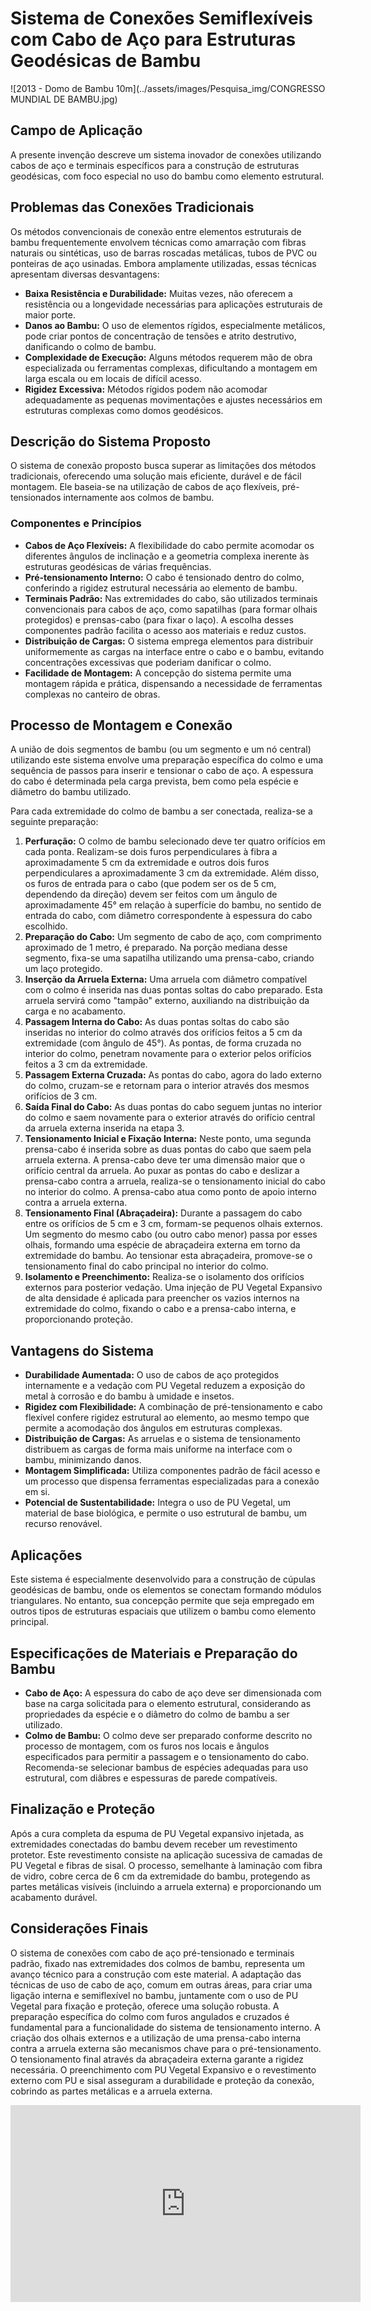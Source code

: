 # Sistema de Conexões Semiflexíveis com Cabo de Aço para Estruturas Geodésicas de Bambu

![2013 - Domo de Bambu 10m](../assets/images/Pesquisa_img/CONGRESSO MUNDIAL DE BAMBU.jpg)

## Campo de Aplicação

A presente invenção descreve um sistema inovador de conexões utilizando cabos de aço e terminais específicos para a construção de estruturas geodésicas, com foco especial no uso do bambu como elemento estrutural.

## Problemas das Conexões Tradicionais

Os métodos convencionais de conexão entre elementos estruturais de bambu frequentemente envolvem técnicas como amarração com fibras naturais ou sintéticas, uso de barras roscadas metálicas, tubos de PVC ou ponteiras de aço usinadas. Embora amplamente utilizadas, essas técnicas apresentam diversas desvantagens:

*   **Baixa Resistência e Durabilidade:** Muitas vezes, não oferecem a resistência ou a longevidade necessárias para aplicações estruturais de maior porte.
*   **Danos ao Bambu:** O uso de elementos rígidos, especialmente metálicos, pode criar pontos de concentração de tensões e atrito destrutivo, danificando o colmo de bambu.
*   **Complexidade de Execução:** Alguns métodos requerem mão de obra especializada ou ferramentas complexas, dificultando a montagem em larga escala ou em locais de difícil acesso.
*   **Rigidez Excessiva:** Métodos rígidos podem não acomodar adequadamente as pequenas movimentações e ajustes necessários em estruturas complexas como domos geodésicos.

## Descrição do Sistema Proposto

O sistema de conexão proposto busca superar as limitações dos métodos tradicionais, oferecendo uma solução mais eficiente, durável e de fácil montagem. Ele baseia-se na utilização de cabos de aço flexíveis, pré-tensionados internamente aos colmos de bambu.

### Componentes e Princípios

*   **Cabos de Aço Flexíveis:** A flexibilidade do cabo permite acomodar os diferentes ângulos de inclinação e a geometria complexa inerente às estruturas geodésicas de várias frequências.
*   **Pré-tensionamento Interno:** O cabo é tensionado dentro do colmo, conferindo a rigidez estrutural necessária ao elemento de bambu.
*   **Terminais Padrão:** Nas extremidades do cabo, são utilizados terminais convencionais para cabos de aço, como sapatilhas (para formar olhais protegidos) e prensas-cabo (para fixar o laço). A escolha desses componentes padrão facilita o acesso aos materiais e reduz custos.
*   **Distribuição de Cargas:** O sistema emprega elementos para distribuir uniformemente as cargas na interface entre o cabo e o bambu, evitando concentrações excessivas que poderiam danificar o colmo.
*   **Facilidade de Montagem:** A concepção do sistema permite uma montagem rápida e prática, dispensando a necessidade de ferramentas complexas no canteiro de obras.

## Processo de Montagem e Conexão

A união de dois segmentos de bambu (ou um segmento e um nó central) utilizando este sistema envolve uma preparação específica do colmo e uma sequência de passos para inserir e tensionar o cabo de aço. A espessura do cabo é determinada pela carga prevista, bem como pela espécie e diâmetro do bambu utilizado.

Para cada extremidade do colmo de bambu a ser conectada, realiza-se a seguinte preparação:

1.  **Perfuração:** O colmo de bambu selecionado deve ter quatro orifícios em cada ponta. Realizam-se dois furos perpendiculares à fibra a aproximadamente 5 cm da extremidade e outros dois furos perpendiculares a aproximadamente 3 cm da extremidade. Além disso, os furos de entrada para o cabo (que podem ser os de 5 cm, dependendo da direção) devem ser feitos com um ângulo de aproximadamente 45° em relação à superfície do bambu, no sentido de entrada do cabo, com diâmetro correspondente à espessura do cabo escolhido.
2.  **Preparação do Cabo:** Um segmento de cabo de aço, com comprimento aproximado de 1 metro, é preparado. Na porção mediana desse segmento, fixa-se uma sapatilha utilizando uma prensa-cabo, criando um laço protegido.
3.  **Inserção da Arruela Externa:** Uma arruela com diâmetro compatível com o colmo é inserida nas duas pontas soltas do cabo preparado. Esta arruela servirá como "tampão" externo, auxiliando na distribuição da carga e no acabamento.
4.  **Passagem Interna do Cabo:** As duas pontas soltas do cabo são inseridas no interior do colmo através dos orifícios feitos a 5 cm da extremidade (com ângulo de 45°). As pontas, de forma cruzada no interior do colmo, penetram novamente para o exterior pelos orifícios feitos a 3 cm da extremidade.
5.  **Passagem Externa Cruzada:** As pontas do cabo, agora do lado externo do colmo, cruzam-se e retornam para o interior através dos mesmos orifícios de 3 cm.
6.  **Saída Final do Cabo:** As duas pontas do cabo seguem juntas no interior do colmo e saem novamente para o exterior através do orifício central da arruela externa inserida na etapa 3.
7.  **Tensionamento Inicial e Fixação Interna:** Neste ponto, uma segunda prensa-cabo é inserida sobre as duas pontas do cabo que saem pela arruela externa. A prensa-cabo deve ter uma dimensão maior que o orifício central da arruela. Ao puxar as pontas do cabo e deslizar a prensa-cabo contra a arruela, realiza-se o tensionamento inicial do cabo no interior do colmo. A prensa-cabo atua como ponto de apoio interno contra a arruela externa.
8.  **Tensionamento Final (Abraçadeira):** Durante a passagem do cabo entre os orifícios de 5 cm e 3 cm, formam-se pequenos olhais externos. Um segmento do mesmo cabo (ou outro cabo menor) passa por esses olhais, formando uma espécie de abraçadeira externa em torno da extremidade do bambu. Ao tensionar esta abraçadeira, promove-se o tensionamento final do cabo principal no interior do colmo.
9.  **Isolamento e Preenchimento:** Realiza-se o isolamento dos orifícios externos para posterior vedação. Uma injeção de PU Vegetal Expansivo de alta densidade é aplicada para preencher os vazios internos na extremidade do colmo, fixando o cabo e a prensa-cabo interna, e proporcionando proteção.

## Vantagens do Sistema

*   **Durabilidade Aumentada:** O uso de cabos de aço protegidos internamente e a vedação com PU Vegetal reduzem a exposição do metal à corrosão e do bambu à umidade e insetos.
*   **Rigidez com Flexibilidade:** A combinação de pré-tensionamento e cabo flexível confere rigidez estrutural ao elemento, ao mesmo tempo que permite a acomodação dos ângulos em estruturas complexas.
*   **Distribuição de Cargas:** As arruelas e o sistema de tensionamento distribuem as cargas de forma mais uniforme na interface com o bambu, minimizando danos.
*   **Montagem Simplificada:** Utiliza componentes padrão de fácil acesso e um processo que dispensa ferramentas especializadas para a conexão em si.
*   **Potencial de Sustentabilidade:** Integra o uso de PU Vegetal, um material de base biológica, e permite o uso estrutural de bambu, um recurso renovável.

## Aplicações

Este sistema é especialmente desenvolvido para a construção de cúpulas geodésicas de bambu, onde os elementos se conectam formando módulos triangulares. No entanto, sua concepção permite que seja empregado em outros tipos de estruturas espaciais que utilizem o bambu como elemento principal.

## Especificações de Materiais e Preparação do Bambu

*   **Cabo de Aço:** A espessura do cabo de aço deve ser dimensionada com base na carga solicitada para o elemento estrutural, considerando as propriedades da espécie e o diâmetro do colmo de bambu a ser utilizado.
*   **Colmo de Bambu:** O colmo deve ser preparado conforme descrito no processo de montagem, com os furos nos locais e ângulos especificados para permitir a passagem e o tensionamento do cabo. Recomenda-se selecionar bambus de espécies adequadas para uso estrutural, com diâbres e espessuras de parede compatíveis.

## Finalização e Proteção

Após a cura completa da espuma de PU Vegetal expansivo injetada, as extremidades conectadas do bambu devem receber um revestimento protetor. Este revestimento consiste na aplicação sucessiva de camadas de PU Vegetal e fibras de sisal. O processo, semelhante à laminação com fibra de vidro, cobre cerca de 6 cm da extremidade do bambu, protegendo as partes metálicas visíveis (incluindo a arruela externa) e proporcionando um acabamento durável.

## Considerações Finais 
O sistema de conexões com cabo de aço pré-tensionado e terminais padrão, fixado nas extremidades dos colmos de bambu, representa um avanço técnico para a construção com este material. A adaptação das técnicas de uso de cabo de aço, comum em outras áreas, para criar uma ligação interna e semiflexível no bambu, juntamente com o uso de PU Vegetal para fixação e proteção, oferece uma solução robusta. A preparação específica do colmo com furos angulados e cruzados é fundamental para a funcionalidade do sistema de tensionamento interno. A criação dos olhais externos e a utilização de uma prensa-cabo interna contra a arruela externa são mecanismos chave para o pré-tensionamento. O tensionamento final através da abraçadeira externa garante a rigidez necessária. O preenchimento com PU Vegetal Expansivo e o revestimento externo com PU e sisal asseguram a durabilidade e proteção da conexão, cobrindo as partes metálicas e a arruela externa.

<iframe width="560" height="315" src="https://www.youtube.com/embed/OGeVIEGZfb0?si=rLv2LtlGvqx_KIsr" title="YouTube video player" frameborder="0" allow="accelerometer; autoplay; clipboard-write; encrypted-media; gyroscope; picture-in-picture; web-share" referrerpolicy="strict-origin-when-cross-origin" allowfullscreen></iframe>